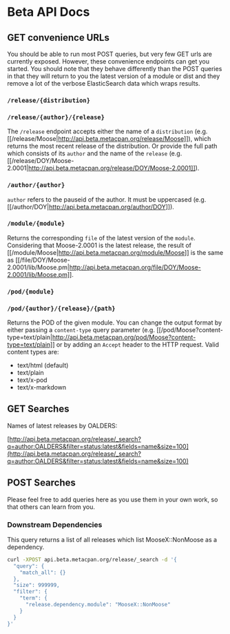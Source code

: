 # Beta API Docs

## GET convenience URLs

You should be able to run most POST queries, but very few GET urls are currently exposed. However, these convenience endpoints can get you started.  You should note that they behave differently than the POST queries in that they will return to you the latest version of a module or dist and they remove a lot of the verbose ElasticSearch data which wraps results.

### `/release/{distribution}`

### `/release/{author}/{release}`

The `/release` endpoint accepts either the name of a `distribution` (e.g. [[/release/Moose|http://api.beta.metacpan.org/release/Moose]]), which returns the most recent release of the distribution. Or provide the full path which consists of its `author` and the name of the `release` (e.g. [[/release/DOY/Moose-2.0001|http://api.beta.metacpan.org/release/DOY/Moose-2.0001]]).

### `/author/{author}`

`author` refers to the pauseid of the author. It must be uppercased (e.g. [[/author/DOY|http://api.beta.metacpan.org/author/DOY]]).

### `/module/{module}`

Returns the corresponding `file` of the latest version of the `module`. Considering that Moose-2.0001 is the latest release, the result of [[/module/Moose|http://api.beta.metacpan.org/module/Moose]] is the same as [[/file/DOY/Moose-2.0001/lib/Moose.pm|http://api.beta.metacpan.org/file/DOY/Moose-2.0001/lib/Moose.pm]].

### `/pod/{module}`

### `/pod/{author}/{release}/{path}`

Returns the POD of the given module. You can change the output format by either passing a `content-type` query parameter (e.g. [[/pod/Moose?content-type=text/plain|http://api.beta.metacpan.org/pod/Moose?content-type=text/plain]] or by adding an `Accept` header to the HTTP request. Valid content types are:

* text/html (default)
* text/plain
* text/x-pod
* text/x-markdown

## GET Searches

Names of latest releases by OALDERS:

[http://api.beta.metacpan.org/release/_search?q=author:OALDERS&filter=status:latest&fields=name&size=100](http://api.beta.metacpan.org/release/_search?q=author:OALDERS&filter=status:latest&fields=name&size=100)

## POST Searches

Please feel free to add queries here as you use them in your own work, so that others can learn from you.

### Downstream Dependencies

This query returns a list of all releases which list MooseX::NonMoose as a
dependency.

```sh
curl -XPOST api.beta.metacpan.org/release/_search -d '{
  "query": {
    "match_all": {}
  },
  "size": 999999,
  "filter": {
    "term": {
      "release.dependency.module": "MooseX::NonMoose"
    }
  }
}'
```
